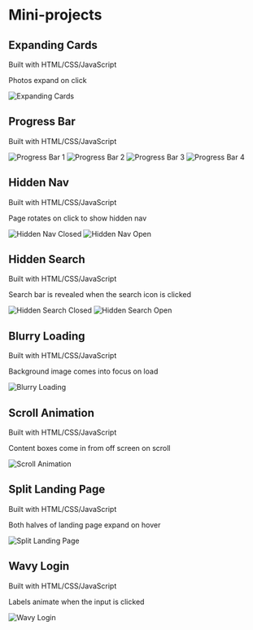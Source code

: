 # Mini-projects

## Expanding Cards

Built with HTML/CSS/JavaScript

Photos expand on click

![Expanding Cards](images/expanding-cards.png)

## Progress Bar

Built with HTML/CSS/JavaScript

![Progress Bar 1](images/progress-bar-1.png)
![Progress Bar 2](images/progress-bar-2.png)
![Progress Bar 3](images/progress-bar-3.png)
![Progress Bar 4](images/progress-bar-4.png)

## Hidden Nav

Built with HTML/CSS/JavaScript

Page rotates on click to show hidden nav

![Hidden Nav Closed](images/hidden-nav-closed.png)
![Hidden Nav Open](images/hidden-nav-open.png)

## Hidden Search

Built with HTML/CSS/JavaScript

Search bar is revealed when the search icon is clicked

![Hidden Search Closed](images/hidden-search-closed.png)
![Hidden Search Open](images/hidden-search-open.png)

## Blurry Loading

Built with HTML/CSS/JavaScript

Background image comes into focus on load

![Blurry Loading](images/blurry-loading.gif)

## Scroll Animation

Built with HTML/CSS/JavaScript

Content boxes come in from off screen on scroll

![Scroll Animation](images/scroll-animation.gif)

## Split Landing Page

Built with HTML/CSS/JavaScript

Both halves of landing page expand on hover

![Split Landing Page](images/split-landing-page.gif)

## Wavy Login

Built with HTML/CSS/JavaScript

Labels animate when the input is clicked

![Wavy Login](images/wavy-login.gif)

